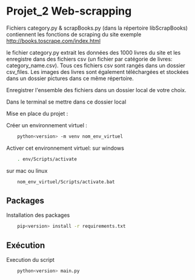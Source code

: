 # Projet_2  Web-scrapping

 Fichiers category.py & scrapBooks.py (dans la répertoire libScrapBooks) contiennent les fonctions de scraping du site exemple http://books.toscrape.com/index.html

le fichier category.py extrait les données des 1000 livres du site et les enregistre dans des fichiers csv (un fichier par catégorie de livres: category_name.csv). Tous ces fichiers csv sont rangés dans un dossier csv_files. Les images des livres sont également téléchargées et stockées dans un dossier pictures dans ce même répertoire.

Enregistrer l'ensemble des fichiers dans un dossier local de votre choix.

Dans le terminal se mettre dans ce dossier local

Mise en place du projet :

Créer un environnement virtuel :
```bash
    python<version> -m venv nom_env_virtuel
```
Activer cet environnement virtuel: 
    sur windows
```bash
    . env/Scripts/activate 
```
   sur mac ou linux
```bash
    nom_env_virtuel/Scripts/activate.bat
```
Packages
---
Installation des packages
``` bash   
    pip<version> install -r requirements.txt
```
Exécution
---
Execution du script
```bash
    python<version> main.py
```